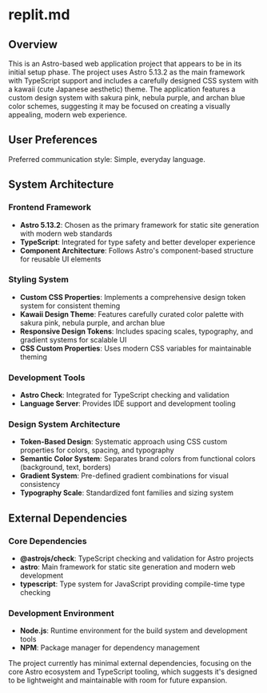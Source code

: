# replit.md

## Overview

This is an Astro-based web application project that appears to be in its initial setup phase. The project uses Astro 5.13.2 as the main framework with TypeScript support and includes a carefully designed CSS system with a kawaii (cute Japanese aesthetic) theme. The application features a custom design system with sakura pink, nebula purple, and archan blue color schemes, suggesting it may be focused on creating a visually appealing, modern web experience.

## User Preferences

Preferred communication style: Simple, everyday language.

## System Architecture

### Frontend Framework
- **Astro 5.13.2**: Chosen as the primary framework for static site generation with modern web standards
- **TypeScript**: Integrated for type safety and better developer experience
- **Component Architecture**: Follows Astro's component-based structure for reusable UI elements

### Styling System
- **Custom CSS Properties**: Implements a comprehensive design token system for consistent theming
- **Kawaii Design Theme**: Features carefully curated color palette with sakura pink, nebula purple, and archan blue
- **Responsive Design Tokens**: Includes spacing scales, typography, and gradient systems for scalable UI
- **CSS Custom Properties**: Uses modern CSS variables for maintainable theming

### Development Tools
- **Astro Check**: Integrated for TypeScript checking and validation
- **Language Server**: Provides IDE support and development tooling

### Design System Architecture
- **Token-Based Design**: Systematic approach using CSS custom properties for colors, spacing, and typography
- **Semantic Color System**: Separates brand colors from functional colors (background, text, borders)
- **Gradient System**: Pre-defined gradient combinations for visual consistency
- **Typography Scale**: Standardized font families and sizing system

## External Dependencies

### Core Dependencies
- **@astrojs/check**: TypeScript checking and validation for Astro projects
- **astro**: Main framework for static site generation and modern web development
- **typescript**: Type system for JavaScript providing compile-time type checking

### Development Environment
- **Node.js**: Runtime environment for the build system and development tools
- **NPM**: Package manager for dependency management

The project currently has minimal external dependencies, focusing on the core Astro ecosystem and TypeScript tooling, which suggests it's designed to be lightweight and maintainable with room for future expansion.